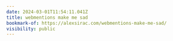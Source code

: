 ```yaml
---
date: 2024-03-01T11:54:11.041Z
title: webmentions make me sad
bookmark-of: https://alexsirac.com/webmentions-make-me-sad/
visibility: public
---
```

